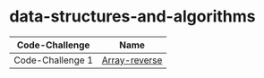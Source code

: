# data-structures-and-algorithms

| Code-Challenge| Name |
| ---------------- | ---------------- |
| Code-Challenge 1  | [Array-reverse]()
